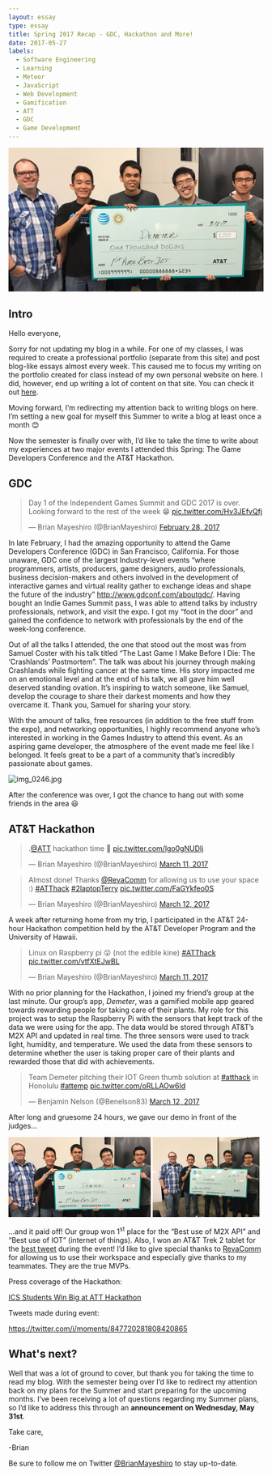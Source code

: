 ```yaml
---
layout: essay
type: essay
title: Spring 2017 Recap - GDC, Hackathon and More!
date: 2017-05-27
labels:
  - Software Engineering
  - Learning
  - Meteor
  - JavaScript
  - Web Development
  - Gamification
  - ATT
  - GDC
  - Game Development
---
```

<img class="ui medium centered image" src="../images/atthackdemeter.jpg">

## Intro
Hello everyone,

Sorry for not updating my blog in a while. For one of my classes, I was required to create a professional portfolio (separate from this site) and post blog-like essays almost every week. This caused me to focus my writing on the portfolio created for class instead of my own personal website on here. I did, however, end up writing a lot of content on that site. You can check it out [here](http://brianmayeshiro.github.io).

Moving forward, I’m redirecting my attention back to writing blogs on here. I’m setting a new goal for myself this Summer to write a blog at least once a month 😊

Now the semester is finally over with, I’d like to take the time to write about my experiences at two major events I attended this Spring: The Game Developers Conference and the AT&T Hackathon.
## GDC
<blockquote class="twitter-tweet" data-lang="en"><p lang="en" dir="ltr">Day 1 of the Independent Games Summit and GDC 2017 is over. Looking forward to the rest of the week 😁 <a href="https://t.co/Hv3JEfvQfj">pic.twitter.com/Hv3JEfvQfj</a></p>&mdash; Brian Mayeshiro (@BrianMayeshiro) <a href="https://twitter.com/BrianMayeshiro/status/836411497425186816?ref_src=twsrc%5Etfw">February 28, 2017</a></blockquote>

In late February, I had the amazing opportunity to attend the Game Developers Conference (GDC) in San Francisco, California. For those unaware, GDC one of the largest Industry-level events “where programmers, artists, producers, game designers, audio professionals, business decision-makers and others involved in the development of interactive games and virtual reality gather to exchange ideas and shape the future of the industry” http://www.gdconf.com/aboutgdc/. Having bought an Indie Games Summit pass, I was able to attend talks by industry professionals, network, and visit the expo. I got my “foot in the door” and gained the confidence to network with professionals by the end of the week-long conference.

<div class="ui embed" data-source="youtube" data-id="LQHtOg46eOw" >
</div>

Out of all the talks I attended, the one that stood out the most was from Samuel Coster with his talk titled “The Last Game I Make Before I Die: The ‘Crashlands’ Postmortem”. The talk was about his journey through making Crashlands while fighting cancer at the same time. His story impacted me on an emotional level and at the end of his talk, we all gave him well deserved standing ovation. It’s inspiring to watch someone, like Samuel, develop the courage to share their darkest moments and how they overcame it. Thank you, Samuel for sharing your story.

With the amount of talks, free resources (in addition to the free stuff from the expo), and networking opportunities, I highly recommend anyone who’s interested in working in the Games Industry to attend this event. As an aspiring game developer, the atmosphere of the event made me feel like I belonged. It feels great to be a part of a community that’s incredibly passionate about games.

<img class="ui medium centered image" src="https://brianmayeshiro.files.wordpress.com/2017/05/img_0246-e1495926664568.jpg" alt="img_0246.jpg" width="312" height="417" />

After the conference was over, I got the chance to hang out with some friends in the area 😃
## AT&T Hackathon
<blockquote class="twitter-tweet" data-lang="en"><p lang="en" dir="ltr">.<a href="https://twitter.com/ATT?ref_src=twsrc%5Etfw">@ATT</a> hackathon time 😬 <a href="https://t.co/lgo0gNUDlj">pic.twitter.com/lgo0gNUDlj</a></p>&mdash; Brian Mayeshiro (@BrianMayeshiro) <a href="https://twitter.com/BrianMayeshiro/status/840410618792370176?ref_src=twsrc%5Etfw">March 11, 2017</a></blockquote>


<blockquote class="twitter-tweet" data-lang="en"><p lang="en" dir="ltr">Almost done! Thanks <a href="https://twitter.com/RevaComm?ref_src=twsrc%5Etfw">@RevaComm</a> for allowing us to use your space :) <a href="https://twitter.com/hashtag/ATThack?src=hash&amp;ref_src=twsrc%5Etfw">#ATThack</a> <a href="https://twitter.com/hashtag/2laptopTerry?src=hash&amp;ref_src=twsrc%5Etfw">#2laptopTerry</a> <a href="https://t.co/FaGYkfeo0S">pic.twitter.com/FaGYkfeo0S</a></p>&mdash; Brian Mayeshiro (@BrianMayeshiro) <a href="https://twitter.com/BrianMayeshiro/status/840744932826525696?ref_src=twsrc%5Etfw">March 12, 2017</a></blockquote>

A week after returning home from my trip, I participated in the AT&T 24-hour Hackathon competition held by the AT&T Developer Program and the University of Hawaii.

<blockquote class="twitter-tweet" data-lang="en"><p lang="en" dir="ltr">Linux on Raspberry pi 😮 (not the edible kine) <a href="https://twitter.com/hashtag/ATThack?src=hash&amp;ref_src=twsrc%5Etfw">#ATThack</a> <a href="https://t.co/vtfXtEJwBL">pic.twitter.com/vtfXtEJwBL</a></p>&mdash; Brian Mayeshiro (@BrianMayeshiro) <a href="https://twitter.com/BrianMayeshiro/status/840463119130411008?ref_src=twsrc%5Etfw">March 11, 2017</a></blockquote>
<script async src="https://platform.twitter.com/widgets.js" charset="utf-8"></script>


With no prior planning for the Hackathon, I joined my friend’s group at the last minute. Our group’s app, <em>Demeter</em>, was a gamified mobile app geared towards rewarding people for taking care of their plants. My role for this project was to setup the Raspberry Pi with the sensors that kept track of the data we were using for the app. The data would be stored through AT&T’s M2X API and updated in real time. The three sensors were used to track light, humidity, and temperature. We used the data from these sensors to determine whether the user is taking proper care of their plants and rewarded those that did with achievements.

<blockquote class="twitter-tweet" data-lang="en"><p lang="en" dir="ltr">Team Demeter pitching their IOT Green thumb solution at <a href="https://twitter.com/hashtag/atthack?src=hash&amp;ref_src=twsrc%5Etfw">#atthack</a> in Honolulu <a href="https://twitter.com/hashtag/attemp?src=hash&amp;ref_src=twsrc%5Etfw">#attemp</a> <a href="https://t.co/oRLLAOw6Id">pic.twitter.com/oRLLAOw6Id</a></p>&mdash; Benjamin Nelson (@Benelson83) <a href="https://twitter.com/Benelson83/status/840790739881611265?ref_src=twsrc%5Etfw">March 12, 2017</a></blockquote>

After long and gruesome 24 hours, we gave our demo in front of the judges…

<img class="ui medium centered image" src="../images/demeter-iot-1.jpg">   <img class="ui medium centered image" src="../images/demeter-m2x.jpg">

…and it paid off! Our group won 1<sup>st</sup> place for the “Best use of M2X API” and “Best use of IOT” (internet of things). Also, I won an AT&T Trek 2 tablet for the <a href="https://twitter.com/BrianMayeshiro/status/840463119130411008" target="_blank" rel="noopener noreferrer">best tweet</a> during the event! I’d like to give special thanks to <a href="https://twitter.com/RevaComm">RevaComm</a> for allowing us to use their workspace and especially give thanks to my teammates. They are the true MVPs.

Press coverage of the Hackathon:

<a href="https://www.ics.hawaii.edu/2017/03/ics-students-win-big-at-att-hackathon/" target="_blank" rel="noopener noreferrer">ICS Students Win Big at ATT Hackathon</a>

Tweets made during event:

<a href="https://twitter.com/i/moments/847720281808420865" target="_blank" rel="noopener noreferrer">https://twitter.com/i/moments/847720281808420865</a>
## What's next?
Well that was a lot of ground to cover, but thank you for taking the time to read my blog. With the semester being over I’d like to redirect my attention back on my plans for the Summer and start preparing for the upcoming months. I’ve been receiving a lot of questions regarding my Summer plans, so I’d like to address this through an <strong>announcement on Wednesday, May 31st</strong>.

Take care,

-Brian

Be sure to follow me on Twitter <a href="https://twitter.com/BrianMayeshiro">@BrianMayeshiro</a> to stay up-to-date.
